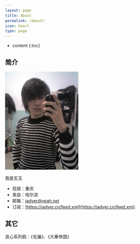 ```yaml
---
layout: page
title: About
permalink: /about/
icon: heart
type: page
---
```


* content
{:toc}


## 简介

![](/img/myself.jpg)

我是玄玉

* 现居：重庆
* 来自：哈尔滨
* 邮箱：[jadyer@yeah.net](mailto:jadyer@yeah.net)
* 订阅：[https://jadyer.cn/feed.xml](https://jadyer.cn/feed.xml)

## 其它

良心系列剧：《毛骗》、《大秦帝国》